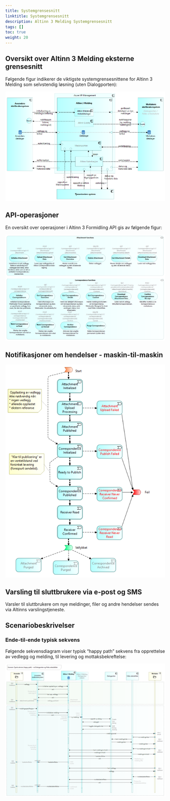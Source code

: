 ```yaml
---
title: Systemgrensesnitt
linktitle: Systemgrensesnitt
description: Altinn 3 Melding Systemgrensesnitt
tags: []
toc: true
weight: 20
---
```


## Oversikt over Altinn 3 Melding eksterne grensesnitt
Følgende figur indikerer de viktigste systemgrensesnittene for Altinn 3 Melding som selvstendig løsning (uten Dialogporten):

![Oversikt over eksterne grensesnitt for Altinn 3 Melding som selvstendig løsning](altinn3-correspondence-standalone-interfaces-overview.nb.png "Oversikt over eksterne grensesnitt for Altinn 3 Melding som selvstendig løsning")

## API-operasjoner
En oversikt over operasjoner i Altinn 3 Formidling API gis av følgende figur:

![Altinn 3 Melding API-operasjoner](altinn3-correspondence-application-services.nb.png "Altinn 3 Melding API-operasjoner")

## Notifikasjoner om hendelser - maskin-til-maskin

![Altinn 3 Melding hendelsesnotifikasjoner](altinn3-correspondence-events.nb.png "Altinn 3 Correspondence Events")

## Varsling til sluttbrukere via e-post og SMS
Varsler til sluttbrukere om nye meldinger, filer og andre hendelser sendes via Altinns varslingstjeneste.

## Scenariobeskrivelser

### Ende-til-ende typisk sekvens

Følgende sekvensdiagram viser typisk “happy path” sekvens fra opprettelse av vedlegg og melding, 
til levering og mottaksbekreftelse:

![Altinn 3 Correspondence 'happy path' sekvens](altinn3-correspondence-dialogporten-sequence-diagram.nb.png "Altinn 3 Correspondence 'happy path' sekvens")
